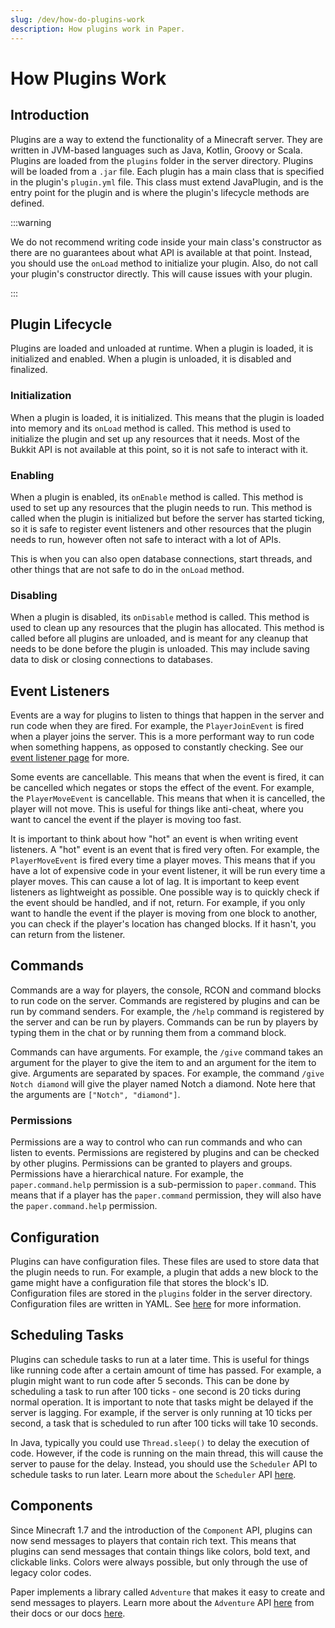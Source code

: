 ```yaml
---
slug: /dev/how-do-plugins-work
description: How plugins work in Paper.
---
```


# How Plugins Work

## Introduction

Plugins are a way to extend the functionality of a Minecraft server. They are written in JVM-based languages such as 
Java, Kotlin, Groovy or Scala. Plugins are loaded from the `plugins` folder in the server directory. Plugins will be 
loaded from a `.jar` file.  Each plugin has a main class that is specified in the plugin's `plugin.yml` file. This
class must extend JavaPlugin, and is the entry point for the plugin and is where the plugin's lifecycle methods are 
defined.

:::warning

We do not recommend writing code inside your main class's constructor as there are no guarantees about what
API is available at that point. Instead, you should use the `onLoad` method to initialize your plugin. Also,
do not call your plugin's constructor directly. This will cause issues with your plugin.

:::

## Plugin Lifecycle

Plugins are loaded and unloaded at runtime. When a plugin is loaded, it is initialized and enabled. When a plugin is 
unloaded, it is disabled and finalized.

### Initialization

When a plugin is loaded, it is initialized. This means that the plugin is loaded into memory and its `onLoad` 
method is called. This method is used to initialize the plugin and set up any resources that it needs. Most of the
Bukkit API is not available at this point, so it is not safe to interact with it.

### Enabling

When a plugin is enabled, its `onEnable` method is called. This method is used to set up any resources that the plugin 
needs to run. This method is called when the plugin is initialized but before the server has started ticking, so it is 
safe to register event listeners and other resources that the plugin needs to run, however often not safe to interact 
with a lot of APIs.

This is when you can also open database connections, start threads, and other things that are not safe to do in the
`onLoad` method.

### Disabling

When a plugin is disabled, its `onDisable` method is called. This method is used to clean up any resources that the 
plugin has allocated. This method is called before all plugins are unloaded, and is meant for any cleanup that needs to
be done before the plugin is unloaded. This may include saving data to disk or closing connections to databases.

## Event Listeners

Events are a way for plugins to listen to things that happen in the server and run code when they are fired. For 
example, the `PlayerJoinEvent` is fired when a player joins the server. This is a more performant way to run code when 
something happens, as opposed to constantly checking. See our [event listener page](/paper/dev/event-listeners) for more.

Some events are cancellable. This means that when the event is fired, it can be cancelled which negates or stops the 
effect of the event. For example, the `PlayerMoveEvent` is cancellable. This means that when it is cancelled, the player 
will not move. This is useful for things like anti-cheat, where you want to cancel the event if the player is moving too fast.

It is important to think about how "hot" an event is when writing event listeners. A "hot" event is an event that is fired
very often. For example, the `PlayerMoveEvent` is fired every time a player moves. This means that if you have a lot of
expensive code in your event listener, it will be run every time a player moves. This can cause a lot of lag. It is
important to keep event listeners as lightweight as possible. One possible way is to quickly check if the event should
be handled, and if not, return. For example, if you only want to handle the event if the player is moving from one block
to another, you can check if the player's location has changed blocks. If it hasn't, you can return from the listener.

## Commands

Commands are a way for players, the console, RCON and command blocks to run code on the server. Commands are registered
by plugins and can be run by command senders. For example, the `/help` command is registered by the server and can be
run by players. Commands can be run by players by typing them in the chat or by running them from a command block.

Commands can have arguments. For example, the `/give` command takes an argument for the player to give the item to and
an argument for the item to give. Arguments are separated by spaces. For example, the command `/give Notch diamond` will
give the player named Notch a diamond. Note here that the arguments are `["Notch", "diamond"]`.

### Permissions

Permissions are a way to control who can run commands and who can listen to events. Permissions 
are registered by plugins and can be checked by other plugins. Permissions can be granted to players and groups. 
Permissions have a hierarchical nature. For example, the `paper.command.help` permission is a sub-permission to 
`paper.command`. This means that if a player has the `paper.command` permission, they will also have the 
`paper.command.help` permission.

## Configuration

Plugins can have configuration files. These files are used to store data that the plugin needs to run. For example, a
plugin that adds a new block to the game might have a configuration file that stores the block's ID. Configuration files
are stored in the `plugins` folder in the server directory. Configuration files are written in YAML. See 
[here](/paper/dev/plugin-configurations) for more information.

## Scheduling Tasks

Plugins can schedule tasks to run at a later time. This is useful for things like running code after a certain amount
of time has passed. For example, a plugin might want to run code after 5 seconds. This can be done by scheduling a task
to run after 100 ticks - one second is 20 ticks during normal operation. It is important to note that tasks might be 
delayed if the server is lagging. For example, if the server is only running at 10 ticks per second, a task that is 
scheduled to run after 100 ticks will take 10 seconds.

In Java, typically you could use `Thread.sleep()` to delay the execution of code. However, if the code is running on the main
thread, this will cause the server to pause for the delay. Instead, you should use the `Scheduler` API to schedule tasks
to run later. Learn more about the `Scheduler` API [here](/paper/dev/scheduler).

## Components

Since Minecraft 1.7 and the introduction of the `Component` API, plugins can now send messages to players that contain
rich text. This means that plugins can send messages that contain things like colors, bold text, and clickable links.
Colors were always possible, but only through the use of legacy color codes.

Paper implements a library called `Adventure` that makes it easy to create and send messages to players. Learn more
about the `Adventure` API [here](https://docs.advntr.dev/) from their docs or our docs 
[here](/paper/dev/component-api/introduction).
